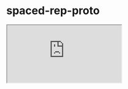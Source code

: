 # spaced-rep-proto

<iframe src="https://etsu365-my.sharepoint.com/:w:/g/personal/buchananjd2_etsu_edu/EX7wBmFoYWRMshNKQDo4MIcBwE1vdGV5x5m490V39_4exw?e=5Kp0oH"> </iframe>
